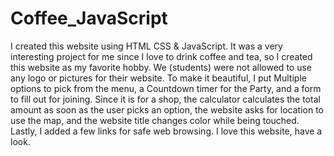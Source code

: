 # Coffee_JavaScript
I created this website using HTML CSS & JavaScript. It was a very interesting project for me since I love to drink coffee and tea, so I created this website as my favorite hobby. We (students) were not allowed to use any logo or pictures for their website. To make it beautiful, I put Multiple options to pick from the menu, a Countdown timer for the Party, and a form to fill out for joining. Since it is for a shop, the calculator calculates the total amount as soon as the user picks an option, the website asks for location to use the map, and the website title changes color while being touched. Lastly, I added a few links for safe web browsing. I love this website, have a look.